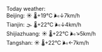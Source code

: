 Today weather:  
Beijing: ☀️   🌡️+19°C 🌬️↓7km/h  
Tianjin: 🌫  🌡️+22°C 🌬️↓4km/h  
Shijiazhuang: ☀️   🌡️+22°C 🌬️↘5km/h  
Tangshan: ☀️   🌡️+22°C 🌬️←7km/h  

